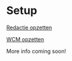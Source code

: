 # Setup

[Redactie opzetten](/content/setup/redactie/index.md)

[WCM opzetten](/content/setup/redactie/index.md)

More info coming soon!